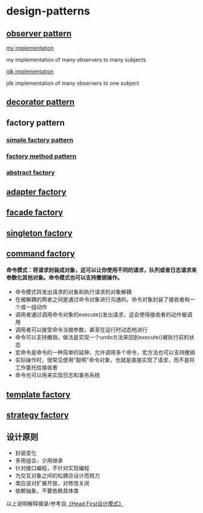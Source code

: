 # design-patterns

## [observer pattern](https://blog.csdn.net/codingtu/article/details/89392812)
[my implementation](https://github.com/zhuzhenke/design-patterns/tree/master/observer/src/main/java/com/design/pattern/observer/me)

 my implementation of many observers to many subjects

[jdk implementation](https://github.com/zhuzhenke/design-patterns/tree/master/observer/src/main/java/com/design/pattern/observer/jdk)

jdk implementation of many observers to one subject

## [decorator pattern](https://github.com/zhuzhenke/design-patterns/tree/master/decorator/src/main/java/com/design/pattern/decorator)

## factory pattern

### [simple factory pattern](https://github.com/zhuzhenke/design-patterns/tree/master/factory-simplefactory/src/main/java/com/design/pattern/factory/simplefactory)

### [factory method pattern](https://github.com/zhuzhenke/design-patterns/tree/master/factory-factorymethod/src/main/java/com/design/pattern/factory/factorymethod)

### [abstract factory](https://github.com/zhuzhenke/design-patterns/tree/master/factory-abstractfactory/src/main/java/com/design/pattern/factory/abstractfactory)

## [adapter factory](https://github.com/zhuzhenke/design-patterns/tree/master/adapter/src/main/java/com/design/pattern/adapter)

## [facade factory](https://github.com/zhuzhenke/design-patterns/tree/master/facade/src/main/java/com/design/pattern/facade)

## [singleton factory](https://github.com/zhuzhenke/design-patterns/tree/master/singleton/src/main/java/com/design/pattern/singleton)

## [command factory](https://github.com/zhuzhenke/design-patterns/tree/master/command/src/main/java/com/design/pattern/command)
#### 命令模式：将请求封装成对象，这可以让你使用不同的请求，队列或者日志请求来参数化其他对象。命令模式也可以支持撤销操作。

- 命令模式将发出请求的对象和执行请求的对象解耦
- 在被解耦的两者之间是通过命令对象进行沟通的。命令对象封装了接收者和一个或一组动作
- 调用者通过调用命令对象的execute()发出请求，这会使得接收者的动作被调用
- 调用者可以接受命令当做参数，甚至在运行时动态地进行
- 命令可以支持撤销，做法是实现一个undo方法来回到execute()被执行前的状态
- 宏命令是命令的一种简单的延伸，允许调用多个命令，宏方法也可以支持撤销
- 实际操作时，很常见使用"聪明"命令对象，也就是直接实现了请求，而不是将工作委托给接收者
- 命令也可以用来实现日志和事务系统


## [template factory](https://github.com/zhuzhenke/design-patterns/tree/master/template/src/main/java/com/design/pattern/template)

## [strategy factory](https://github.com/zhuzhenke/design-patterns/tree/master/strategy/src/main/java/com/design/pattern/strategy)




## 设计原则
- 封装变化
- 多用组合，少用继承
- 针对接口编程，不针对实现编程
- 为交互对象之间的松耦合设计而努力
- 类应该对扩展开放，对修改关闭
- 依赖抽象，不要依赖具体类


以上说明解释摘录/参考自[《Head First设计模式》](https://www.amazon.com/Head-First-Design-Patterns-Brain-Friendly/dp/0596007124/ref=sr_1_1?crid=F3WIMSVXWGV5&keywords=head+first+design+patterns&qid=1556374615&s=gateway&sprefix=Head+First+%2Caps%2C1235&sr=8-1)